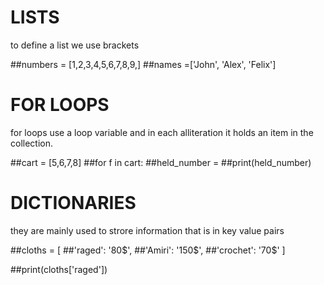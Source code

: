 # LISTS
 to define a list we use brackets
 
##numbers = [1,2,3,4,5,6,7,8,9,]
##names =['John', 'Alex', 'Felix']


# FOR LOOPS
 for loops use a loop variable and in each alliteration it holds an item in the collection.
   
   ##cart = [5,6,7,8]
   ##for f in cart:
      ##held_number = 
      ##print(held_number)

# DICTIONARIES
 they are mainly used to strore information that is in key value pairs

 ##cloths = [
  ##'raged': '80$',
  ##'Amiri': '150$',
  ##'crochet': '70$'
]
  
  ##print(cloths['raged'])



      